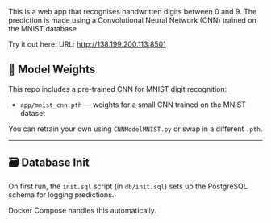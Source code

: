
This is a web app that recognises handwritten digits between 0 and 9.  The prediction is made using a Convolutional Neural Network (CNN) trained on the MNIST database

Try it out here: URL: http://138.199.200.113:8501



## 🧠 Model Weights

This repo includes a pre-trained CNN for MNIST digit recognition:

- `app/mnist_cnn.pth` — weights for a small CNN trained on the MNIST dataset

You can retrain your own using `CNNModelMNIST.py` or swap in a different `.pth`.

---

## 🗃️ Database Init

On first run, the `init.sql` script (in `db/init.sql`) sets up the PostgreSQL schema for logging predictions.

Docker Compose handles this automatically.
